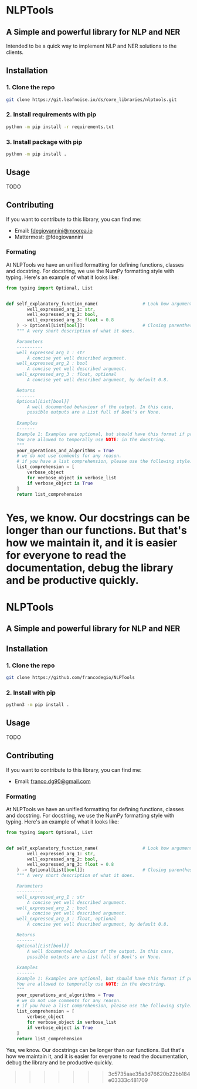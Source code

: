 # NLPTools
## A Simple and powerful library for NLP and NER

Intended to be a quick way to implement NLP and NER solutions to the clients.

## Installation
### 1. Clone the repo
```bash
git clone https://git.leafnoise.io/ds/core_libraries/nlptools.git
```
### 2. Install requirements with pip
```bash
python -m pip install -r requirements.txt
```
### 3. Install package with pip
```bash
python -m pip install .
```

## Usage
TODO

## Contributing
If you want to contribute to this library, you can find me:
- Email: fdegiovannini@moorea.io
- Mattermost: @fdegiovannini

### Formating
At NLPTools we have an unified formatting for defining functions, classes and docstring.
For docstring, we use the NumPy formatting style with typing. Here's an example of what it looks like:
```python
from typing import Optional, List


def self_explanatory_function_name(                 # Look how arguments have 2 indentations
        well_expressed_arg_1: str, 
        well_expressed_arg_2: bool, 
        well_expressed_arg_3: float = 0.8
    ) -> Optional[List[bool]]:                      # Closing parenthesis have only one indentation.
    """ A very short description of what it does.

    Parameters
    ----------
    well_expressed_arg_1 : str
        A concise yet well described argument.
    well_expressed_arg_2 : bool
        A concise yet well described argument.
    well_expressed_arg_3 : float, optional
        A concise yet well described argument, by default 0.8.

    Returns
    -------
    Optional[List[bool]]
        A well documented behaviour of the output. In this case, 
        possible outputs are a List full of Bool's or None.
    
    Examples
    -------
    Example 1: Examples are optional, but should have this format if provided.
    You are allowed to temporally use NOTE: in the docstring.
    """
    your_operations_and_algorithms = True
    # we do not use comments for any reason.
    # if you have a list comprehension, please use the following style:
    list_comprehension = [
        verbose_object 
        for verbose_object in verbose_list
        if verbose_object is True
    ]
    return list_comprehension
```

Yes, we know. Our docstrings can be longer than our functions. But that's how we maintain it, 
and it is easier for everyone to read the documentation, debug the library and be productive quickly.
=======
# NLPTools
## A Simple and powerful library for NLP and NER

## Installation
### 1. Clone the repo
```bash
git clone https://github.com/francodegio/NLPTools
```
### 2. Install with pip
```bash
python3 -m pip install .
```

## Usage
TODO

## Contributing
If you want to contribute to this library, you can find me:
- Email: franco.dg90@gmail.com

### Formating
At NLPTools we have an unified formatting for defining functions, classes and docstring.
For docstring, we use the NumPy formatting style with typing. Here's an example of what it looks like:
```python
from typing import Optional, List


def self_explanatory_function_name(                 # Look how arguments have 2 indentations
        well_expressed_arg_1: str, 
        well_expressed_arg_2: bool, 
        well_expressed_arg_3: float = 0.8
    ) -> Optional[List[bool]]:                      # Closing parenthesis have only one indentation.
    """ A very short description of what it does.

    Parameters
    ----------
    well_expressed_arg_1 : str
        A concise yet well described argument.
    well_expressed_arg_2 : bool
        A concise yet well described argument.
    well_expressed_arg_3 : float, optional
        A concise yet well described argument, by default 0.8.

    Returns
    -------
    Optional[List[bool]]
        A well documented behaviour of the output. In this case, 
        possible outputs are a List full of Bool's or None.
    
    Examples
    -------
    Example 1: Examples are optional, but should have this format if provided.
    You are allowed to temporally use NOTE: in the docstring.
    """
    your_operations_and_algorithms = True
    # we do not use comments for any reason.
    # if you have a list comprehension, please use the following style:
    list_comprehension = [
        verbose_object 
        for verbose_object in verbose_list
        if verbose_object is True
    ]
    return list_comprehension
```

Yes, we know. Our docstrings can be longer than our functions. But that's how we maintain it, 
and it is easier for everyone to read the documentation, debug the library and be productive quickly.
>>>>>>> 3c5735aae35a3d76620b22bb184e03333c481709

